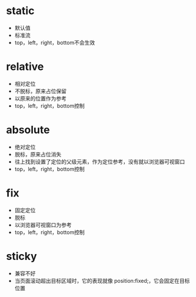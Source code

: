 # static
+ 默认值
+ 标准流
+ top，left，right，bottom不会生效

# relative
+ 相对定位
+ 不脱标，原来占位保留
+ 以原来的位置作为参考
+ top，left，right，bottom控制

# absolute
+ 绝对定位
+ 脱标，原来占位消失
+ 往上找到设置了定位的父级元素，作为定位参考，没有就以浏览器可视窗口
+ top，left，right，bottom控制

# fix
+ 固定定位
+ 脱标
+ 以浏览器可视窗口为参考
+ top，left，right，bottom控制

# sticky
+ 兼容不好
+ 当页面滚动超出目标区域时，它的表现就像 position:fixed;，它会固定在目标位置